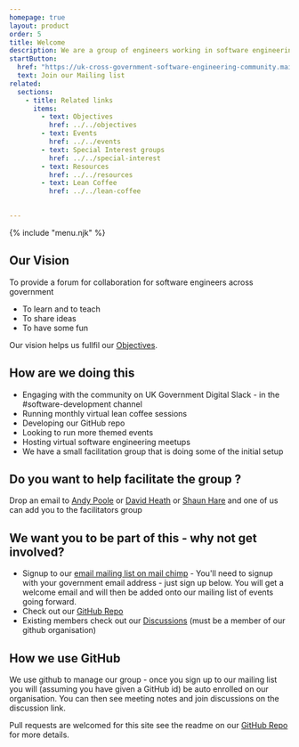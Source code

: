 ```yaml
---
homepage: true
layout: product
order: 5
title: Welcome
description: We are a group of engineers working in software engineering across government, some of us are hands on developers, others working in other technical or management roles.
startButton:
  href: "https://uk-cross-government-software-engineering-community.mailchimpsites.com/"
  text: Join our Mailing list
related:
  sections:
    - title: Related links
      items:
        - text: Objectives
          href: ../../objectives
        - text: Events
          href: ../../events
        - text: Special Interest groups
          href: ../../special-interest
        - text: Resources 
          href: ../../resources
        - text: Lean Coffee
          href: ../../lean-coffee
        

---
```

{% include "menu.njk" %}


## Our Vision
To provide a forum for collaboration for software engineers across government
*	To learn and to teach
*	To share ideas
*	To have some fun

Our vision helps us fullfil our  [Objectives](/objectives).

## How are we doing this
* Engaging with the community on UK Government Digital Slack - in the #software-development channel
*	Running monthly virtual lean coffee sessions 
*	Developing our GitHub repo
*	Looking to run more themed events 
*	Hosting virtual software engineering meetups
*	We have a small facilitation group that is doing some of the initial setup

## Do you want to help facilitate the group ?
Drop an email to [Andy Poole](mailto:Andy.Poole@ukho.gov.uk) or [David Heath](mailto:david.heath@digital.cabinet-office.gov.uk) or [Shaun Hare](mailto:shaun.hare@dvsa.gov.uk) and one of us can add you to the facilitators group

## We want you to be part of this - why not get involved?
*	Signup to our [email mailing list on mail chimp](https://uk-cross-government-software-engineering-community.mailchimpsites.com/) - You'll need to signup with your government email address - just sign up below.
You will get a welcome email and will then be added onto our mailing list of events going forward.
* Check out our [GitHub Repo](https://github.com/uk-x-gov-software-community/)
* Existing members check out our [Discussions](https://github.com/uk-x-gov-software-community/community-space/discussions) (must be a member of our github organisation)

## How we use GitHub
We use github to manage our group - once you sign up to our mailing list you will (assuming you have given a GitHub id) be auto enrolled on our organisation. You can then see meeting notes and join discussions on the discussion link.

Pull requests are welcomed for this site see the readme on our [GitHub Repo](https://github.com/uk-x-gov-software-community/) for more details.



